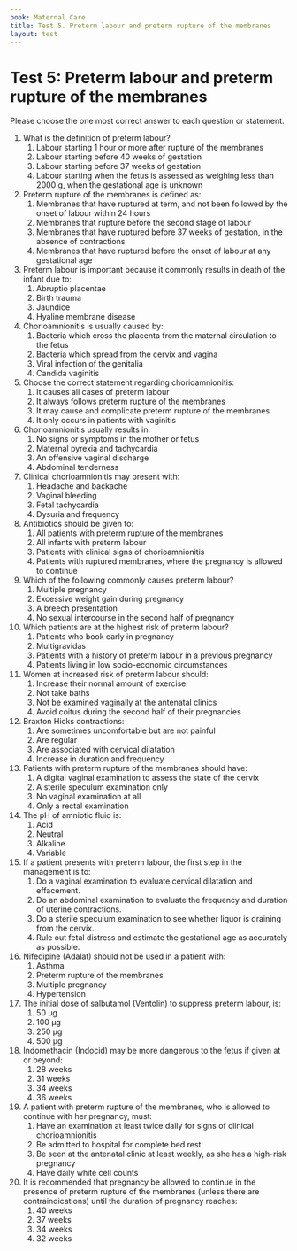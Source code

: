 ```yaml
---
book: Maternal Care
title: Test 5. Preterm labour and preterm rupture of the membranes
layout: test
---
```


# Test 5: Preterm labour and preterm rupture of the membranes

Please choose the one most correct answer to each question or statement.

1.	What is the definition of preterm labour?
	1.	Labour starting 1 hour or more after rupture of the membranes
	1.	Labour starting before 40 weeks of gestation
	1.	Labour starting before 37 weeks of gestation
	1.	Labour starting when the fetus is assessed as weighing less than 2000 g, when the gestational age is unknown
2.	Preterm rupture of the membranes is defined as:
	1.	Membranes that have ruptured at term, and not been followed by the onset of labour within 24 hours
	1.	Membranes that rupture before the second stage of labour
	1.	Membranes that have ruptured before 37 weeks of gestation, in the absence of contractions
	1.	Membranes that have ruptured before the onset of labour at any gestational age
3.	Preterm labour is important because it commonly results in death of the infant due to:
	1.	Abruptio placentae
	1.	Birth trauma
	1.	Jaundice
	1.	Hyaline membrane disease
4.	Chorioamnionitis is usually caused by:
	1.	Bacteria which cross the placenta from the maternal circulation to the fetus
	1.	Bacteria which spread from the cervix and vagina
	1.	Viral infection of the genitalia
	1.	Candida vaginitis
5.	Choose the correct statement regarding chorioamnionitis:
	1.	It causes all cases of preterm labour
	1.	It always follows preterm rupture of the membranes
	1.	It may cause and complicate preterm rupture of the membranes
	1.	It only occurs in patients with vaginitis
6.	Chorioamnionitis usually results in:
	1.	No signs or symptoms in the mother or fetus
	1.	Maternal pyrexia and tachycardia
	1.	An offensive vaginal discharge
	1.	Abdominal tenderness
7.	Clinical chorioamnionitis may present with:
	1.	Headache and backache
	1.	Vaginal bleeding
	1.	Fetal tachycardia
	1.	Dysuria and frequency
8.	Antibiotics should be given to:
	1.	All patients with preterm rupture of the membranes
	1.	All infants with preterm labour
	1.	Patients with clinical signs of chorioamnionitis
	1.	Patients with ruptured membranes, where the pregnancy is allowed to continue
9.	Which of the following commonly causes preterm labour?
	1.	Multiple pregnancy
	1.	Excessive weight gain during pregnancy
	1.	A breech presentation
	1.	No sexual intercourse in the second half of pregnancy
10.	Which patients are at the highest risk of preterm labour?
	1.	Patients who book early in pregnancy
	1.	Multigravidas
	1.	Patients with a history of preterm labour in a previous pregnancy
	1.	Patients living in low socio-economic circumstances
11.	Women at increased risk of preterm labour should:
	1.	Increase their normal amount of exercise
	1.	Not take baths
	1.	Not be examined vaginally at the antenatal clinics
	1.	Avoid coitus during the second half of their pregnancies
12.	Braxton Hicks contractions:
	1.	Are sometimes uncomfortable but are not painful
	1.	Are regular
	1.	Are associated with cervical dilatation
	1.	Increase in duration and frequency
13.	Patients with preterm rupture of the membranes should have:
	1.	A digital vaginal examination to assess the state of the cervix
	1.	A sterile speculum examination only
	1.	No vaginal examination at all
	1.	Only a rectal examination
14.	The pH of amniotic fluid is:
	1.	Acid
	1.	Neutral
	1.	Alkaline
	1.	Variable
15.	If a patient presents with preterm labour, the first step in the management is to:
	1.	Do a vaginal examination to evaluate cervical dilatation and effacement.
	1.	Do an abdominal examination to evaluate the frequency and duration of uterine contractions.
	1.	Do a sterile speculum examination to see whether liquor is draining from the cervix.
	1.	Rule out fetal distress and estimate the gestational age as accurately as possible.
16.	Nifedipine (Adalat) should not be used in a patient with:
	1.	Asthma
	1.	Preterm rupture of the membranes
	1.	Multiple pregnancy
	1.	Hypertension
17.	The initial dose of salbutamol (Ventolin) to suppress preterm labour, is:
	1.	50 µg
	1.	100 µg
	1.	250 µg
	1.	500 µg
18.	Indomethacin (Indocid) may be more dangerous to the fetus if given at or beyond:
	1.	28 weeks
	1.	31 weeks
	1.	34 weeks
	1.	36 weeks
19.	A patient with preterm rupture of the membranes, who is allowed to continue with her pregnancy, must:
	1.	Have an examination at least twice daily for signs of clinical chorioamnionitis
	1.	Be admitted to hospital for complete bed rest
	1.	Be seen at the antenatal clinic at least weekly, as she has a high-risk pregnancy
	1.	Have daily white cell counts
20.	It is recommended that pregnancy be allowed to continue in the presence of preterm rupture of the membranes (unless there are contraindications) until the duration of pregnancy reaches:
	1.	40 weeks
	1.	37 weeks
	1.	34 weeks
	1.	32 weeks
